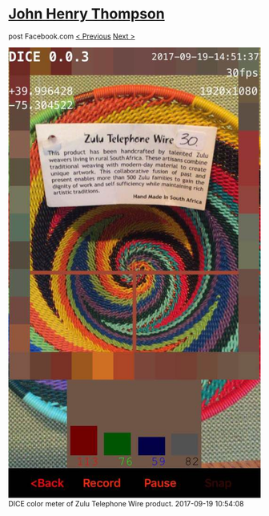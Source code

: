 # [John Henry Thompson](../README.md)
post Facebook.com
[< Previous](2017-09-21-1.md) [Next >](2017-09-17-1.md)

[![](../media/2017-09-19/Timeline-Photos-DICE-color-meter-of-Zulu-Telephone-Wire-product.jpg)](../README.md)
DICE color meter of Zulu Telephone Wire product.
2017-09-19 10:54:08